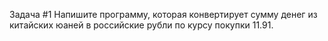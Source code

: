 Задача #1
Напишите программу, которая конвертирует сумму денег из китайских юаней
в российские рубли по курсу покупки 11.91.